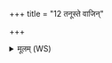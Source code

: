 +++
title = "12 तनूस्ते वाजिन्"

+++
<details><summary>मूलम् (WS)</summary>

तनूस्ते वाजिन् तन्वं वहन्ती वाममस्मभ्यं धातु शर्म तुभ्यम् ।  
अविह्वतो महो धरुणाय देवा दिव्यमिव ज्योतिः स्वरा मिमीयात्॥ १३ ॥  
इन्द्रो माव वक्षति वृत्रहा यो वृत्रञ्जयः ।  
स मे रथ्यं सुसारथि सो ऽश्वान् मधु मे नयात् ॥ १४ ॥
</details>